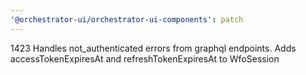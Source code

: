 ```yaml
---
'@orchestrator-ui/orchestrator-ui-components': patch
---
```


1423 Handles not_authenticated errors from graphql endpoints. Adds accessTokenExpiresAt and refreshTokenExpiresAt to WfoSession
